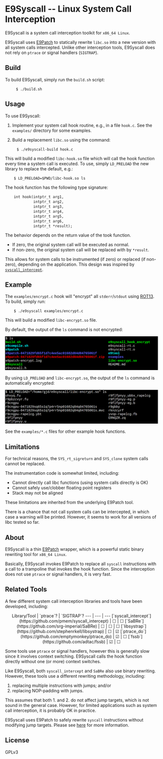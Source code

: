 # E9Syscall -- Linux System Call Interception

E9Syscall is a system call interception toolkit for `x86_64 Linux`.

E9Syscall uses [E9Patch](https://github.com/GJDuck/e9patch) to statically
rewrite `libc.so` into a new version with all system calls intercepted.
Unlike other interception tools, E9Syscall does not rely on `ptrace` or
signal handlers (`SIGTRAP`).

## Build

To build E9Syscall, simply run the `build.sh` script:

         $ ./build.sh

## Usage

To use E9Syscall:

1. Implement your system call hook routine, e.g., in a file `hook.c`.
   See the `examples/` directory for some examples.
2. Build a replacement `libc.so` using the command:

         $ ./e9syscall-build hook.c

This will build a modified `libc-hook.so` file which will call the hook
function every time a system call is executed.
To use, simply `LD_PRELOAD` the new library to replace the default,
e.g.:

        $ LD_PRELOAD=$PWD/libc-hook.so ls

The hook function has the following type signature:

        int hook(intptr_t arg1,
                 intptr_t arg2,
                 intptr_t arg3,
                 intptr_t arg4,
                 intptr_t arg5,
                 intptr_t arg6,
                 intptr_t *result);

The behavior depends on the return value of the took function.

* If zero, the original system call will be executed as normal.
* If non-zero, the original system call will be replaced with
  by `*result`.

This allows for system calls to be instrumented (if zero)
or replaced (if non-zero), depending on the application.
This design was inspired by
[`syscall_intercept`](https://github.com/pmem/syscall_intercept).

## Example

The `examples/encrypt.c` hook will "encrypt" all `stderr`/`stdout` using
[ROT13](https://en.wikipedia.org/wiki/ROT13).
To build, simply run:

        $ ./e9syscall examples/encrypt.c

This will build a modified `libc-encrypt.so` file.

By default, the output of the `ls` command is not encrypted:

<p align="center">
<img src="imgs/default.png"
     alt="Default ls">
</p>

By using `LD_PRELOAD` and `libc-encrypt.so`, the output of the `ls`
command is automatically encrypted:

<p align="center">
<img src="imgs/encrypted.png"
     alt="Encrypted ls">
</p>

See the `examples/*.c` files for other example hook functions.

## Limitations

For technical reasons, the `SYS_rt_sigreturn` and `SYS_clone` system calls
cannot be replaced.

The instrumentation code is somewhat limited, including:

* Cannot directly call libc functions (using system calls directly is OK)
* Cannot safely use/clobber floating point registers
* Stack may not be aligned

These limitations are inherited from the underlying E9Patch tool.

There is a chance that not call system calls can be intercepted, in which case
a warning will be printed.
However, it seems to work for all versions of libc tested so far.

## About

E9Syscall is a thin [E9Patch](https://github.com/GJDuck/e9patch) wrapper,
which is a powerful static binary rewriting tool for `x86_64 Linux`.

Basically, E9Syscall invokes E9Patch to replace all `syscall` instructions
with a call to a trampoline that invokes the hook function.
Since the interception does not use `ptrace` or signal handlers, it
is very fast.

## Related Tools

A few different system call interception libraries and tools have been
developed, including:

<p align="center">
Library/Tool | `ptrace`? | `SIGTRAP`? 
--- | --- | ---
[`syscall_intercept`](https://github.com/pmem/syscall_intercept) | &#9744; | &#9744;
[`SaBRe`](https://github.com/srg-imperial/SaBRe) | &#9744; | &#9744; | &#9744;
[`libsystrap`](https://github.com/stephenrkell/libsystrap) | &#9744; | &#9745;
[`ptrace_do`](https://github.com/emptymonkey/ptrace_do) | &#9745; | &#9744;
[`fssb`](https://github.com/adtac/fssb) | &#9745; | &#9744;
</p>

Some tools use `ptrace` or signal handlers, however this is generally slow
since it involves context switching.
E9Syscall calls the hook function directly without one (or more)
context switches.

Like E9Syscall, both `syscall_intercept` and `SaBRe` also use binary
rewriting.
However, these tools use a different rewriting methodology, including:

1. replacing multiple instructions with jumps; and/or
2. replacing NOP-padding with jumps.

This assumes that both 1. and 2. do not affect jump targets, which
is not sound in the general case.
However, for limited applications such as system call interception,
it is probably OK in practice.

E9Syscall uses E9Patch to safely rewrite `syscall` instructions
without modifying jump targets.
Please see
[here](https://github.com/GJDuck/e9patch) for more information.

## License

GPLv3

